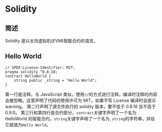 # Solidity

## 简述

Solidity 是以太坊虚拟机(EVM)智能合约的语言。

## Hello World

```solidity
// SPDX-License-Identifier: MIT;
pragma solidity ^0.8.18;
contract HelloWorld {
    string public _string = "Hello World";
}
```

第一行是注释，与 JavaScript 类似，使用`//`的方式进行注释，编译时注释的内容会被忽略。这里声明了代码的使用许可为 MIT，如果不写 License 编译时会提示 warning。
第二行声明了源文件执行的 solidity 版本，要不低于 0.8.18 且不高于 0.9.0。
第三行和第四行是合约部分，`contract`关键字声明了一个名为 HelloWorld 的智能合约，`string`关键字声明了一个名为`_string`的字符串，并给它赋值为`Hello World`。
